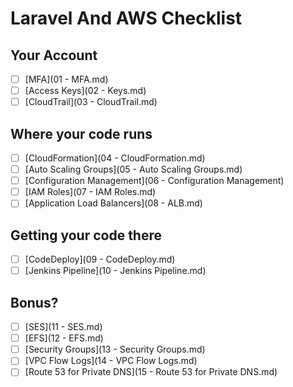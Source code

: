 # Laravel And AWS Checklist

## Your Account
- [ ] [MFA](01 - MFA.md)
- [ ] [Access Keys](02 - Keys.md)
- [ ] [CloudTrail](03 - CloudTrail.md)

## Where your code runs
- [ ] [CloudFormation](04 - CloudFormation.md)
- [ ] [Auto Scaling Groups](05 - Auto Scaling Groups.md)
- [ ] [Configuration Management](06 - Configuration Management)
- [ ] [IAM Roles](07 - IAM Roles.md)
- [ ] [Application Load Balancers](08 - ALB.md)

## Getting your code there
- [ ] [CodeDeploy](09 - CodeDeploy.md)
- [ ] [Jenkins Pipeline](10 - Jenkins Pipeline.md)

## Bonus?
- [ ] [SES](11 - SES.md)
- [ ] [EFS](12 - EFS.md)
- [ ] [Security Groups](13 - Security Groups.md)
- [ ] [VPC Flow Logs](14 - VPC Flow Logs.md)
- [ ] [Route 53 for Private DNS](15 - Route 53 for Private DNS.md)
